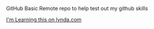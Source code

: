GitHub Basic
Remote repo to help test out my github skills

[I'm Learning this on lynda.com](http://www.lynda.com)
